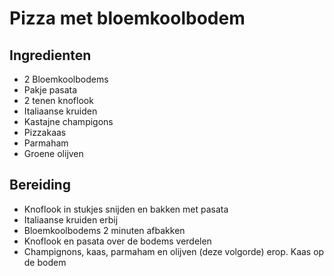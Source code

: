 # Pizza met bloemkoolbodem

## Ingredienten
- 2 Bloemkoolbodems
- Pakje pasata
- 2 tenen knoflook
- Italiaanse kruiden
- Kastajne champigons
- Pizzakaas
- Parmaham
- Groene olijven


## Bereiding
- Knoflook in stukjes snijden en bakken met pasata
- Italiaanse kruiden erbij
- Bloemkoolbodems 2 minuten afbakken
- Knoflook en pasata over de bodems verdelen
- Champignons, kaas, parmaham en olijven (deze volgorde) erop.
Kaas op de bodem
